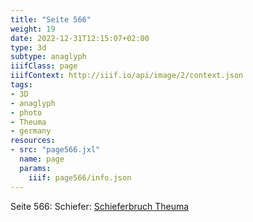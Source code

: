 ```yaml
---
title: "Seite 566"
weight: 19
date: 2022-12-31T12:15:07+02:00
type: 3d
subtype: anaglyph
iiifClass: page
iiifContext: http://iiif.io/api/image/2/context.json
tags:
- 3D
- anaglyph
- photo
- Theuma
- germany
resources:
- src: "page566.jxl"
  name: page
  params:
    iiif: page566/info.json
---
```

Seite 566: Schiefer: [Schieferbruch Theuma](https://de.wikipedia.org/wiki/Fruchtschiefer)
